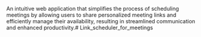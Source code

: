 An intuitive web application that simplifies the process of
scheduling meetings by allowing users to share personalized
meeting links and efficiently manage their availability, resulting in
streamlined communication and enhanced productivity.# Link_scheduler_for_meetings
